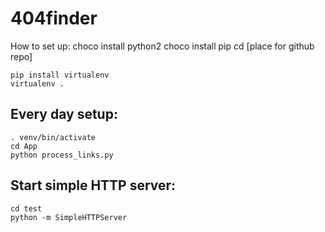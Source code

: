 # 404finder

How to set up:
    choco install python2
    choco install pip
    cd [place for github repo]

    pip install virtualenv
    virtualenv .

Every day setup:
---------------
    . venv/bin/activate
    cd App
    python process_links.py


Start simple HTTP server:
------------------------
    cd test
    python -m SimpleHTTPServer
